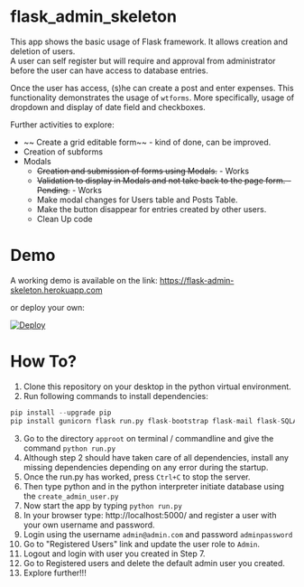 # flask_admin_skeleton
This app shows the basic usage of Flask framework. It allows creation and deletion of users.   
A user can self register but will require and approval from administrator before the user can have access to database entries.

Once the user has access, (s)he can create a post and enter expenses. This functionality demonstrates the usage of `wtforms`.
More specifically, usage of dropdown and display of date field and checkboxes.

Further activities to explore:
* ~~ Create a grid editable form~~ - kind of done, can be improved.
* Creation of subforms
* Modals
  * ~~Creation and submission of forms using Modals.~~ - Works
  * ~~Validation to display in Modals and not take back to the page form. - Pending.~~ - Works
  * Make modal changes for Users table and Posts Table.
  * Make the button disappear for entries created by other users.
  * Clean Up code

# Demo
A working demo is available on the link: https://flask-admin-skeleton.herokuapp.com

or deploy your own:

[![Deploy](https://www.herokucdn.com/deploy/button.png)](https://heroku.com/deploy)

# How To?

1. Clone this repository on your desktop in the python virtual environment.
2. Run following commands to install dependencies:
```python
pip install --upgrade pip
pip install gunicorn flask run.py flask-bootstrap flask-mail flask-SQLAlchemy flask-bcrypt flask-table flask-wtf flask-login pillow
```
3. Go to the directory `approot` on terminal / commandline and give the command `python run.py`
4. Although step 2 should have taken care of all dependencies, install any missing dependencies depending on any error during the startup.
5. Once the run.py has worked, press `Ctrl+C` to stop the server.
6. Then type python and in the python interpreter initiate database using the `create_admin_user.py`
7. Now start the app by typing `python run.py`
8. In your browser type: http://localhost:5000/ and register a user with your own username and password.
9. Login using the username `admin@admin.com` and password `adminpassword`
10. Go to "Registered Users" link and update the user role to `Admin`.
11. Logout and login with user you created in Step 7.
12. Go to Registered users and delete the default admin user you created.
13. Explore further!!!
